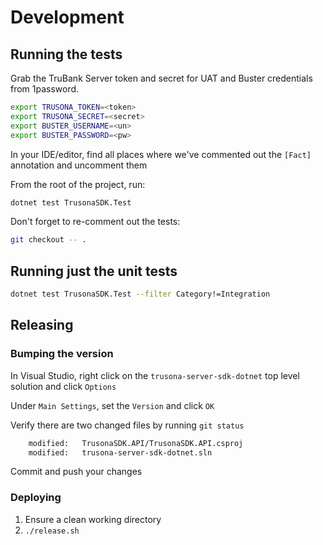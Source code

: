 # Development

## Running the tests

Grab the TruBank Server token and secret for UAT and Buster credentials from 1password.

```bash
export TRUSONA_TOKEN=<token>
export TRUSONA_SECRET=<secret>
export BUSTER_USERNAME=<un>
export BUSTER_PASSWORD=<pw>
```

In your IDE/editor, find all places where we've commented out the `[Fact]` annotation and uncomment them

From the root of the project, run:

```bash
dotnet test TrusonaSDK.Test
```

Don't forget to re-comment out the tests:

```bash
git checkout -- .
```

## Running just the unit tests

```bash
dotnet test TrusonaSDK.Test --filter Category!=Integration
```

## Releasing

### Bumping the version

In Visual Studio, right click on the `trusona-server-sdk-dotnet` top level solution and click `Options`

Under `Main Settings`, set the `Version` and click `OK`

Verify there are two changed files by running `git status`

```bash
	modified:   TrusonaSDK.API/TrusonaSDK.API.csproj
	modified:   trusona-server-sdk-dotnet.sln
```

Commit and push your changes

### Deploying

1. Ensure a clean working directory
1. `./release.sh`
